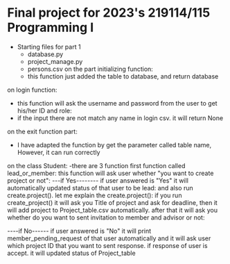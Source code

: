 # Final project for 2023's 219114/115 Programming I
* Starting files for part 1
  - database.py
  - project_manage.py
  - persons.csv
on the part initializing function:
  - this function just added the table to database, and return database

on login function:
   - this function will ask the username and password from the user to get his/her ID and role:
   - if the input there are not match any name in login csv. it will return None

on the exit function part:
  - I have adapted the function by get the parameter called table name, However, it can run correctly 


on the class Student:
 -there are 3 function
first function called lead_or_member:
this function will ask user whether "you want to create project or not":
---if Yes--------
if user answered is "Yes" it will automatically updated status of that user to be lead:
and also run create.project(). let me explain the create.project(): 
if you run create_project() it will ask you Title of project and ask for deadline, then it will add project to Project_table.csv
automatically. after that it will ask you whether do you want to sent invitation to member and advisor or not:

----if No------
if user answered is "No" it will print member_pending_request of that user automatically and 
it will ask user which project ID that you want to sent response.
if response of user is accept. it will updated status of Project_table

